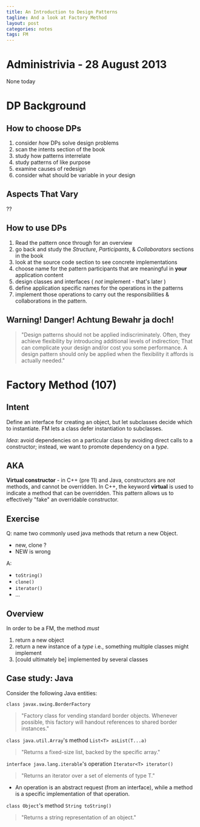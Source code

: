 ```yaml
---
title: An Introduction to Design Patterns 
tagline: And a look at Factory Method
layout: post 
categories: notes
tags: FM
---
```


# Administrivia - 28 August 2013
None today 

# DP Background
## How to choose DPs
1. consider *how* DPs solve design problems
2. scan the intents section of the book
3. study how patterns interrelate
4. study patterns of like purpose
5. examine causes of redesign
6. consider what should be variable in your design

## Aspects That Vary
??
## How to use DPs
1. Read the pattern once through for an overview
2. go back and study the *Structure*, *Participants*, & *Collaborators*
sections in the book
3. look at the source code section to see concrete implementations
4. choose name for the pattern participants that are meaningful in
**your** application content
5. design classes and interfaces ( *not* implement - that's later )
6. define application specific names for the operations in the patterns
7. implement those operations to carry out the responsibilities &
collaborations in the pattern.

## Warning! Danger! Achtung Bewahr ja doch!
> "Design patterns should not be applied indiscriminately. Often, they
achieve flexibility by introducing additional levels of indirection;
That can complicate your design and/or cost you some performance. A
design pattern should only be applied when the flexibility it affords is
actually needed."

# Factory Method (107)
## Intent
Define an interface for creating an object, but let subclasses decide
which to instantiate. FM lets a class defer instantiation to subclasses.

*Idea*: avoid dependencies on a particular class by avoiding direct
calls to a constructor; instead, we want to promote dependency on a
*type*. 

## AKA
**Virtual constructor** - in C++ (pre 11) and Java, constructors are
*not* methods, and cannot be overridden. In C++, the keyword **virtual**
is used to indicate a method that can be overridden. This pattern allows
us to effectively "fake" an overridable constructor.

## Exercise
Q: name two commonly used java methods that return a new Object.

* new, clone ? 
* NEW is wrong 

A: 

* `toString()`
* `clone()`
* `iterator()`
* ...

## Overview 
In order to be a FM, the method *must*

1. return a new object
2. return a new instance of a *type*
	i.e., something multiple classes might implement
3. [could ultimately be] implemented by several classes

## Case study: Java
Consider the following Java entities: 

`class javax.swing.BorderFactory`
> "Factory class for vending standard border objects. Whenever possible,
this factory will handout references to shared border instances."

`class java.util.Array`'s method `List<T> asList(T...a)`
> "Returns a fixed-size list, backed by the specific array."

`interface java.lang.iterable`'s operation `Iterator<T>
iterator()`
> "Returns an iterator over a set of elements of type T." 

* An operation is an abstract request (from an interface), while a method
is a specific implementation of that operation.

`class Object`'s method `String toString()`
> "Returns a string representation of an object."

